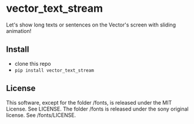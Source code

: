 # vector_text_stream
Let's show long texts or sentences on the Vector's screen with sliding animation!

## Install
- clone this repo
- `pip install vector_text_stream`

## License
This software, except for the folder /fonts, is released under the MIT License. See LICENSE.
The folder /fonts is released under the sony original license. See /fonts/LICENSE.